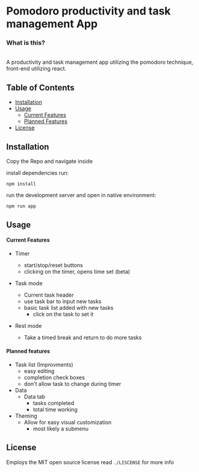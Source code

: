 # Pomodoro productivity and task management App

### What is this?
\
A productivity and task management app utilizing the pomodoro technique,
front-end utilizing react.

## Table of Contents
* [Installation](#Steps)
* [Usage](#Usage)
  * [Current Features](#Current-Features)
  * [Planned Features](#Planned-Features)
* [License](#License)

## Installation

Copy the Repo and navigate inside

install dependencies run:

```
npm install
```
run the development server and open in native environment:
```
npm run app
```

## Usage

#### Current Features

* Timer
  * start/stop/reset buttons
  * clicking on the timer, opens time set (beta)

* Task mode
  * Current task header
  * use task bar to input new tasks
  * basic task list added with new tasks
    * click on the task to set it

* Rest mode
  * Take a timed break and return to do more tasks


#### Planned features

 * Task list (Improvments)
   * easy editing
   * completion check boxes
   * don't allow task to change during timer
 * Data
   * Data tab
     * tasks completed
     * total time working
 * Theming
   * Allow for easy visual customization
     * most likely a submenu

## License

Employs the MIT open source license read ```./LISCENSE``` for more info
